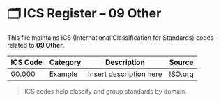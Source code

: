 # 🗂 ICS Register – 09 Other

This file maintains ICS (International Classification for Standards) codes related to **09 Other**.

| ICS Code | Category | Description | Source |
|----------|----------|-------------|--------|
| 00.000   | Example  | Insert description here | ISO.org |

> ICS codes help classify and group standards by domain.
